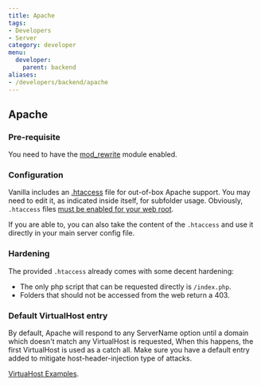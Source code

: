 ```yaml
---
title: Apache
tags:
- Developers
- Server
category: developer
menu:
  developer:
    parent: backend
aliases:
- /developers/backend/apache
---
```

## Apache

### Pre-requisite

You need to have the [mod_rewrite](http://httpd.apache.org/docs/current/mod/mod_rewrite.html) module enabled.

### Configuration

Vanilla includes an [.htaccess](https://github.com/vanilla/vanilla/blob/master/.htaccess.dist)
file for out-of-box Apache support.
You may need to edit it, as indicated inside itself, for subfolder usage.
Obviously, `.htaccess` files [must be enabled for your web root](http://httpd.apache.org/docs/current/howto/htaccess.html).

If you are able to, you can also take the content of the `.htaccess` and use it directly in your main server config file.

### Hardening

The provided `.htaccess` already comes with some decent hardening:

- The only php script that can be requested directly is `/index.php`.
- Folders that should not be accessed from the web return a 403.

### Default VirtualHost entry

By default, Apache will respond to any ServerName option until a domain which doesn't match any VirtualHost is requested,
When this happens, the first VirtualHost is used as a catch all.
Make sure you have a default entry added to mitigate host-header-injection type of attacks.

[VirtuaHost Examples](https://httpd.apache.org/docs/2.4/vhosts/examples.html).
